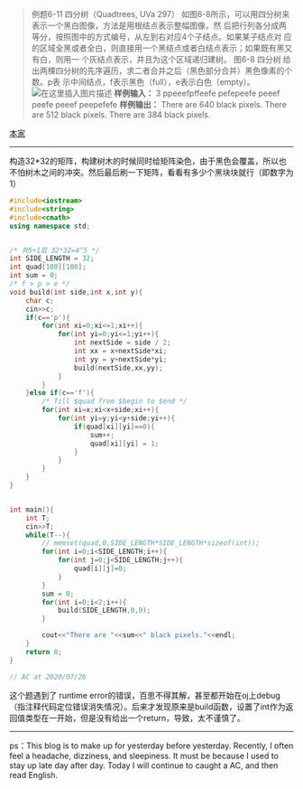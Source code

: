 >例题6-11 四分树（Quadtrees, UVa 297）
如图6-8所示，可以用四分树来表示一个黑白图像，方法是用根结点表示整幅图像，然
后把行列各分成两等分，按照图中的方式编号，从左到右对应4个子结点。如果某子结点对
应的区域全黑或者全白，则直接用一个黑结点或者白结点表示；如果既有黑又有白，则用一
个灰结点表示，并且为这个区域递归建树。
图6-8 四分树
给出两棵四分树的先序遍历，求二者合并之后（黑色部分合并）黑色像素的个数。p表
示中间结点，f表示黑色（full），e表示白色（empty）。
![在这里插入图片描述](https://img-blog.csdnimg.cn/20200728225137500.png?x-oss-process=image/watermark,type_ZmFuZ3poZW5naGVpdGk,shadow_10,text_aHR0cHM6Ly9ibG9nLmNzZG4ubmV0L3N1X2NpY2FkYQ==,size_16,color_FFFFFF,t_70)
**样例输入：**
3
ppeeefpffeefe
pefepeefe
peeef
peefe
peeef
peepefefe
**样例输出：**
There are 640 black pixels.
There are 512 black pixels.
There are 384 black pixels.

[本家](https://onlinejudge.org/index.php?option=com_onlinejudge&Itemid=8&category=838&page=show_problem&problem=233)

---
构造32*32的矩阵，构建树木的时候同时给矩阵染色，由于黑色会覆盖，所以也不怕树木之间的冲突。然后最后刷一下矩阵，看看有多少个黑块块就行（即数字为1）

```cpp
#include<iostream>
#include<string>
#include<cmath>
using namespace std;


/* 共5+1层 32*32=4^5 */
int SIDE_LENGTH = 32;
int quad[100][100];
int sum = 0;
/* f > p > e */
void build(int side,int x,int y){
    char c;
    cin>>c;
    if(c=='p'){
        for(int xi=0;xi<=1;xi++){
            for(int yi=0;yi<=1;yi++){
                int nextSide = side / 2;
                int xx = x+nextSide*xi;
                int yy = y+nextSide*yi;
                build(nextSide,xx,yy);
            }                
        }
    }else if(c=='f'){
        /* fill $quad from $begin to $end */
        for(int xi=x;xi<x+side;xi++){
            for(int yi=y;yi<y+side;yi++){
                if(quad[xi][yi]==0){
                    sum++;
                    quad[xi][yi] = 1;
                }
            }   
        }            
    }
}


int main(){
    int T;
    cin>>T;
    while(T--){
        // memset(quad,0,SIDE_LENGTH*SIDE_LENGTH*sizeof(int));
        for(int i=0;i<SIDE_LENGTH;i++){
            for(int j=0;j<SIDE_LENGTH;j++){
                quad[i][j]=0;
            }
        }
        sum = 0;
        for(int i=0;i<2;i++){
            build(SIDE_LENGTH,0,0);
        }

        cout<<"There are "<<sum<<" black pixels."<<endl;
    }
    return 0;
}

// AC at 2020/07/26
```
这个题遇到了  runtime error的错误，百思不得其解，甚至都开始在oj上debug（指注释代码定位错误消失情况）。后来才发现原来是build函数，设置了int作为返回值类型在一开始，但是没有给出一个return，导致，太不谨慎了。

----
ps：This blog is to make up for yesterday before yesterday. Recently, I often feel a headache, dizziness, and sleepiness. It must be because I used to stay up late day after day.
Today I will continue to caught a AC, and then read English.
